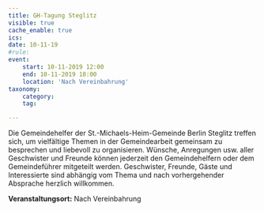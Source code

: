 ```yaml
---
title: GH-Tagung Steglitz
visible: true
cache_enable: true
ics: 
date: 10-11-19
#rule: 
event:
	start: 10-11-2019 12:00
	end: 10-11-2019 18:00
	location: 'Nach Vereinbahrung'
taxonomy:
	category: 
	tag: 

---
```

Die Gemeindehelfer der St.-Michaels-Heim-Gemeinde Berlin Steglitz treffen sich, um vielfältige Themen in der Gemeindearbeit gemeinsam zu besprechen und liebevoll zu organisieren. Wünsche, Anregungen usw. aller Geschwister und Freunde können jederzeit den Gemeindehelfern oder dem Gemeindeführer mitgeteilt werden. Geschwister, Freunde, Gäste und Interessierte sind abhängig vom Thema und nach vorhergehender Absprache herzlich willkommen.


**Veranstaltungsort:** Nach Vereinbahrung

